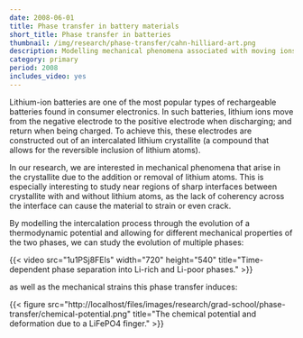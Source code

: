 ```yaml
---
date: 2008-06-01
title: Phase transfer in battery materials
short_title: Phase transfer in batteries
thumbnail: /img/research/phase-transfer/cahn-hilliard-art.png
description: Modelling mechanical phenomena associated with moving ions.
category: primary
period: 2008
includes_video: yes
---
```


Lithium-ion batteries are one of the most popular types of
rechargeable batteries found in consumer electronics. In such
batteries, lithium ions move from the negative electrode to the
positive electrode when discharging; and return when being charged. To
achieve this, these electrodes are constructed out of an intercalated
lithium crystallite (a compound that allows for the reversible
inclusion of lithium atoms).

In our research, we are interested in mechanical phenomena that arise
in the crystallite due to the addition or removal of lithium
atoms. This is especially interesting to study near regions of sharp
interfaces between crystallite with and without lithium atoms, as the
lack of coherency across the interface can cause the material to
strain or even crack.

By modelling the intercalation process through the evolution of a
thermodynamic potential and allowing for different mechanical
properties of the two phases, we can study the evolution of multiple
phases:

{{< video src="1u1PSj8FEls" width="720" height="540" title="Time-dependent phase separation into Li-rich and Li-poor phases." >}}

as well as the mechanical strains this phase transfer induces:

{{< figure src="http://localhost/files/images/research/grad-school/phase-transfer/chemical-potential.png" title="The chemical potential and deformation due to a LiFePO4 finger." >}}
